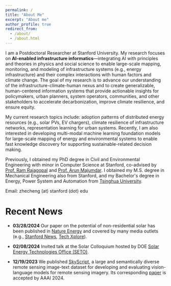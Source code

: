 ```yaml
---
permalink: /
title: "About Me"
excerpt: "About me"
author_profile: true
redirect_from: 
  - /about/
  - /about.html
---
```


I am a Postdoctoral Researcher at Stanford University. 
My research focuses on **AI-enabled infrastructure informatics**—integrating AI with principles and theories in physics and social science to enable large-scale mapping, monitoring, and modeling of infrastructure systems (e.g., energy infrastructure) and their complex interactions with human factors and climate change. The goal of my research is to advance our understanding of the infrastructure-climate-human nexus and to create generalizable, human-centered information systems that provide actionable insights for policymakers, urban planners, system operators, communities, and other stakeholders to accelerate decarbonization, improve climate resilience, and ensure equity.

My current research topics include: adoption patterns of distributed energy resources (e.g., solar PVs, EV chargers), climate resilience of infrastructure networks, representation learning for urban systems.
Recently, I am also interested in developing multi-modal machine learning foundation models for large-scale mapping of energy and environmental systems to enable fast knowledge discovery for supporting sustainable-related decision making.

<!-- My research aims to **transform raw pixels into actionable insights** to support **equitable mitigation and adaptation of climate change**. 
Specifically, I develop machine learning models for multi-modal geospatial data (e.g., remote sensing images, geo-tagged text) to understand *"what is going on?"* especially in developing countries and disadvantaged communities. I further leverage these observations to inform *"what can we do?"* (e.g., policy making). 
My main application areas include: (1) the adoption of renewable energy (e.g., solar PVs); (2) the resilience of infrastructure (e.g., electrical grids) to climate-induced extreme events. 
My current technical interests include multi-modal learning and foundation models for geospatial data. -->

Previously, I obtained my PhD degree in Civil and Environmental Engineering with minor in Computer Science at Stanford, co-advised by [Prof. Ram Rajagopal](https://profiles.stanford.edu/ram-rajagopal) and [Prof. Arun Majumdar](https://profiles.stanford.edu/arun-majumdar). I obtained my M.S. degree in Mechanical Engineering also from Stanford, and my Bachelor's degree in Energy, Power System and Automation from [Tsinghua University](https://www.tsinghua.edu.cn/en/). 

Email: zhecheng (at) stanford (dot) edu


Recent News 
======

* **03/28/2024** Our paper on the potential of non-residential solar has been published in [Nature Energy](https://www.nature.com/articles/s41560-024-01485-y) and covered by many media outlets (e.g., [Stanford News](https://news.stanford.edu/2024/03/28/solar-potential-businesses-low-income-areas/), [Tech Xplore](https://techxplore.com/news/2024-03-factory-warehouse-rooftops-untapped-opportunity.html)).


* **02/08/2024** Invited talk at the Solar Colloquium hosted by DOE [Solar Energy Technologies Office (SETO)](https://www.energy.gov/eere/solar/solar-energy-technologies-office).

* **12/19/2023** We published [SkyScript](https://github.com/wangzhecheng/SkyScript), a large and semantically diverse remote sensing image-text dataset for developing and evaluating vision-language models for remote sensing imagery. Its corresponding [paper](https://arxiv.org/abs/2312.12856) is accepted by AAAI 2024.

<!--* * **11/08/2023** Invited talk "From Raw Pixels to Actionable Insights" at [Swissnex](https://swissnex.org/).-->

<!--* * **11/01/2023** Presented the research outcomes of our DOE-funded project at the DOE workshop: solar applications of AI/ML, hosted by the DOE Solar Energy Technologies Office (SETO).-->

<!--* **10/18/2023** Presented research on AI for tackling climate change to Mr. Bill Gates and the Breakthrough Energy leadership.-->

<!--* **10/11/2023** Invited to visit PG&E and give a talk.-->

<!--* **08/31/2023** Gave a talk at the webinar ["Sharing the Cost of Wildfire Resilience"](https://events.stanford.edu/event/Cost_of_Wildfire_Resilience).-->

<!--* **08/17/2023** Our paper on fine-grained distribution grid mapping has been published in [Nature Communications](https://www.nature.com/articles/s41467-023-39647-3).-->

<!--* **08/07/2023** Our paper on improving grid resilience to wildfires has been published in [Nature Energy](https://www.nature.com/articles/s41560-023-01306-8) (featured as cover) and covered by many media outlets (e.g., [Stanford News](https://news.stanford.edu/2023/08/07/resilient-power-grids/), [The Hill](https://thehill.com/policy/equilibrium-sustainability/4141541-california-undergrounding-approach-leaves-lower-income-populations-disadvantaged/)).-->



